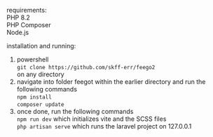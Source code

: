 requirements:  
PHP 8.2  
PHP Composer  
Node.js  

installation and running:

1. powershell  
   `git clone https://github.com/skff-err/feego2`  
   on any directory  
2. navigate into folder feegot within the earlier directory and run the following commands  
   `npm install`  
   `composer update`  
3. once done, run the following commands  
   `npm run dev` which initializes vite and the SCSS files  
   `php artisan serve` which runs the laravel project on 127.0.0.1  
